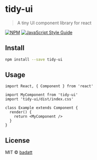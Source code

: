 # tidy-ui

> A tiny UI component library for react

[![NPM](https://img.shields.io/npm/v/tidy-ui.svg)](https://www.npmjs.com/package/tidy-ui) [![JavaScript Style Guide](https://img.shields.io/badge/code_style-standard-brightgreen.svg)](https://standardjs.com)

## Install

```bash
npm install --save tidy-ui
```

## Usage

```tsx
import React, { Component } from 'react'

import MyComponent from 'tidy-ui'
import 'tidy-ui/dist/index.css'

class Example extends Component {
  render() {
    return <MyComponent />
  }
}
```

## License

MIT © [badatt](https://github.com/badatt)
